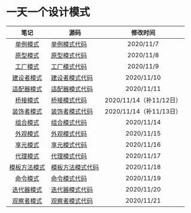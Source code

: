# 一天一个设计模式




|             笔记             | 源码                                                  | 修改时间  |
| :--------------------------: | ----------------------------------------------------- | :-------: |
| [单例模式](笔记/单例模式.md) | [单例模式代码](src/main/java/cn/itrover/designpattern/singleton) | 2020/11/7 |
| [原型模式](笔记/原型模式.md) | [原型模式代码](src/main/java/cn/itrover/designpattern/prototype) | 2020/11/8 |
| [工厂模式](笔记/工厂模式.md) | [工厂模式代码](src/main/java/cn/itrover/designpattern/factory) |   2020/11/9 |
| [建设者模式](笔记/建设者模式.md) | [建设者模式代码](src/main/java/cn/itrover/designpattern/builder) |2020/11/10  |
| [适配器模式](笔记/适配器模式.md) | [适配器模式代码](src/main/java/cn/itrover/designpattern/adpter) |2020/11/11  |
| [桥接模式](笔记/桥接模式.md) | [桥接模式代码](src/main/java/cn/itrover/designpattern/bridge) |2020/11/14（补11/12日）  |
| [装饰者模式](笔记/装饰者模式.md) | [装饰者模式代码](src/main/java/cn/itrover/designpattern/decorate) |2020/11/14（补11/13日）  |
| [组合模式](笔记/组合模式.md) | [组合模式代码](src/main/java/cn/itrover/designpattern/composite) |2020/11/14  |
| [外观模式](笔记/外观模式.md) | [外观模式代码](src/main/java/cn/itrover/designpattern/facade) |2020/11/15 |
| [享元模式](笔记/享元模式.md) | [享元模式代码](src/main/java/cn/itrover/designpattern/flyweight) |2020/11/16 |
| [代理模式](笔记/代理模式.md) | [代理模式代码](src/main/java/cn/itrover/designpattern/proxy) |2020/11/17 |
| [模板方法模式](笔记/模板方法模式.md) | [模板方法模式代码](src/main/java/cn/itrover/designpattern/template) |2020/11/18 |
| [命令模式](笔记/命令模式.md) | [命令模式代码](src/main/java/cn/itrover/designpattern/command) |2020/11/19 |
| [迭代器模式](笔记/迭代器模式.md) | [迭代器模式代码](src/main/java/cn/itrover/designpattern/iterator) |2020/11/20 |
| [观察者模式](笔记/观察者模式.md) | [观察者模式代码](src/main/java/cn/itrover/designpattern/observer) |2020/11/21 |
